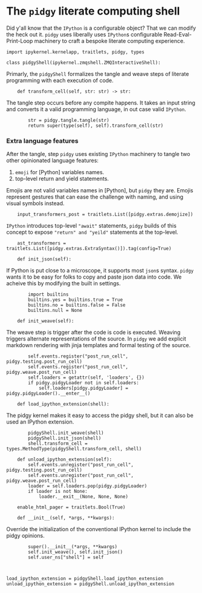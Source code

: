 # The `pidgy` literate computing shell

Did y'all know that the `IPython` is a configurable object? That we can modify the heck out it. `pidgy` uses liberally uses `IPython`s configurable Read-Eval-Print-Loop machinery to craft a bespoke literate computing experience.

    import ipykernel.kernelapp, traitlets, pidgy, types

    class pidgyShell(ipykernel.zmqshell.ZMQInteractiveShell):

Primarly, the `pidgyShell` formalizes the tangle and weave steps of literate programming with each execution of code.

        def transform_cell(self, str: str) -> str:

The tangle step occurs before any compite happens. It takes an input string and converts it a valid programming language, in out case valid `IPython`.

            str = pidgy.tangle.tangle(str)
            return super(type(self), self).transform_cell(str)

### Extra language features

After the tangle, step `pidgy` uses existing `IPython` machinery to tangle two other opinionated language features:

1. `emoji` for [Python] variables names.
2. top-level return and yield statements.

Emojis are not valid variables names in [Python], but `pidgy` they are. Emojis represent gestures that can ease the challenge with naming, and using visual symbols instead.

        input_transformers_post = traitlets.List([pidgy.extras.demojize])

`IPython` introduces top-level `"await"` statements, `pidgy` builds of this concept to expose
`"return" and "yeild"` statements at the top-level.

        ast_transformers = traitlets.List([pidgy.extras.ExtraSyntax()]).tag(config=True)

<!--  -->

        def init_json(self):

If Python is put close to a microscope, it supports most `json`s syntax. `pidgy` wants it to be easy
for folks to copy and paste json data into code. We acheive this by modifying the built in settings.

            import builtins
            builtins.yes = builtins.true = True
            builtins.no = builtins.false = False
            builtins.null = None

<!--  -->

        def init_weave(self):

The weave step is trigger after the code is code is executed. Weaving triggers alternate representations of the source. In `pidgy` we add explicit markdown rendering with jinja templates and formal testing of the source.

            self.events.register("post_run_cell", pidgy.testing.post_run_cell)
            self.events.register("post_run_cell", pidgy.weave.post_run_cell)
            self.loaders = getattr(self, 'loaders', {})
            if pidgy.pidgyLoader not in self.loaders:
                self.loaders[pidgy.pidgyLoader] = pidgy.pidgyLoader().__enter__()

<!--  -->

        def load_ipython_extension(shell):

The pidgy kernel makes it easy to access the pidgy shell, but it can also be used an IPython extension.

            pidgyShell.init_weave(shell)
            pidgyShell.init_json(shell)
            shell.transform_cell = types.MethodType(pidgyShell.transform_cell, shell)

<!--  -->

        def unload_ipython_extension(self):
            self.events.unregister("post_run_cell", pidgy.testing.post_run_cell)
            self.events.unregister("post_run_cell", pidgy.weave.post_run_cell)
            loader = self.loaders.pop(pidgy.pidgyLoader)
            if loader is not None:
                loader.__exit__(None, None, None)

        enable_html_pager = traitlets.Bool(True)

<!--  -->

        def __init__(self, *args, **kwargs):

Override the initialization of the conventional IPython kernel to include the pidgy opinions.

            super().__init__(*args, **kwargs)
            self.init_weave(), self.init_json()
            self.user_ns["shell"] = self



    load_ipython_extension = pidgyShell.load_ipython_extension
    unload_ipython_extension = pidgyShell.unload_ipython_extension

